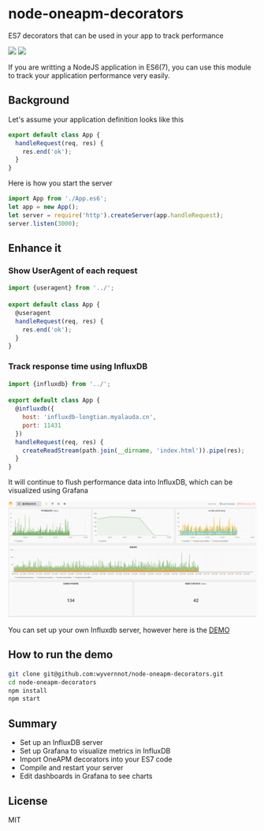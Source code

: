 # node-oneapm-decorators
ES7 decorators that can be used in your app to track performance

[![](https://img.shields.io/npm/v/node-oneapm-decorators.svg?style=flat-square)](https://www.npmjs.com/package/node-oneapm-decorators)
![](https://img.shields.io/badge/version-alpha-red.svg?style=flat-square)

If you are writting a NodeJS application in ES6(7), you can use this module to track your application performance very easily.

## Background

Let's assume your application definition looks like this

```js
export default class App {
  handleRequest(req, res) {
    res.end('ok');
  }
}
```

Here is how you start the server

```js
import App from './App.es6';
let app = new App();
let server = require('http').createServer(app.handleRequest);
server.listen(3000);
```

## Enhance it

### Show UserAgent of each request

```js
import {useragent} from '../';

export default class App {
  @useragent
  handleRequest(req, res) {
    res.end('ok');
  }
}
```

### Track response time using InfluxDB

```js
import {influxdb} from '../';

export default class App {
  @influxdb({
    host: 'influxdb-longtian.myalauda.cn',
    port: 11431
  })
  handleRequest(req, res) {
    createReadStream(path.join(__dirname, 'index.html')).pipe(res);
  }
}
```

It will continue to flush performance data into InfluxDB, which can be visualized using Grafana

![](doc/screenshot_grafana.png)

You can set up your own Influxdb server, however here is the [DEMO](http://grafana-longtian.myalauda.cn/)

## How to run the demo

```sh
git clone git@github.com:wyvernnot/node-oneapm-decorators.git
cd node-oneapm-decorators
npm install
npm start
```

## Summary

- Set up an InfluxDB server
- Set up Grafana to visualize metrics in InfluxDB
- Import OneAPM decorators into your ES7 code
- Compile and restart your server
- Edit dashboards in Grafana to see charts

## License

MIT

